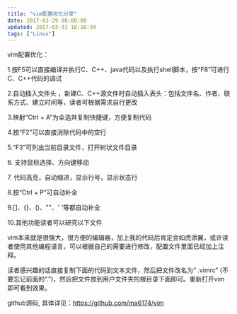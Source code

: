 ```yaml
---
title: "vim配置优化分享"
date: 2017-03-29 08:00:00
updated: 2017-03-31 18:18:34
tags: ["Linux"]
---
```

vim配置优化：

  

1.按F5可以直接编译并执行C、C++、java代码以及执行shell脚本，按“F8”可进行C、C++代码的调试

  

2.自动插入文件头 ，新建C、C++源文件时自动插入表头：包括文件名、作者、联系方式、建立时间等，读者可根据需求自行更改

  

3.映射“Ctrl + A”为全选并复制快捷键，方便复制代码

  

4.按“F2”可以直接消除代码中的空行

  

5.“F3”可列出当前目录文件，打开树状文件目录

  

6\. 支持鼠标选择、方向键移动

  

7\. 代码高亮，自动缩进，显示行号，显示状态行

  

8.按“Ctrl + P”可自动补全

  

9.[]、{}、()、""、' '等都自动补全

  

10.其他功能读者可以研究以下文件

  

 vim本来就是很强大，很方便的编辑器，加上我的代码后肯定会如虎添翼，或许读者使用其他编程语言，可以根据自己的需要进行修改，配置文件里面已经加上注释。

  

读者感兴趣的话直接复制下面的代码到文本文件，然后把文件改名为“ .vimrc”
(不要忘记前面的“.”)，然后把文件放到用户文件夹的根目录下面即可。重新打开vim即可看到效果。

  

github源码, 具体详见：https://github.com/ma6174/vim

  

